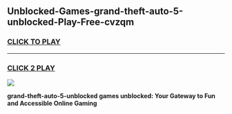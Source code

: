 
## Unblocked-Games-grand-theft-auto-5-unblocked-Play-Free-cvzqm
<h3>
<a href="https://premium76.site?title=grand-theft-auto-5-unblocked&ref=23A">CLICK TO PLAY</a></h3>
<hr>

<h3>
<a href="https://premium76.site?title=grand-theft-auto-5-unblocked&ref=23A">CLICK 2 PLAY</a>
  
</h3>

<a href="https://premium76.site?title=grand-theft-auto-5-unblocked&ref=23A"><img src="https://clearcache.store/games.png"></a>


**grand-theft-auto-5-unblocked games unblocked: Your Gateway to Fun and Accessible Online Gaming**
